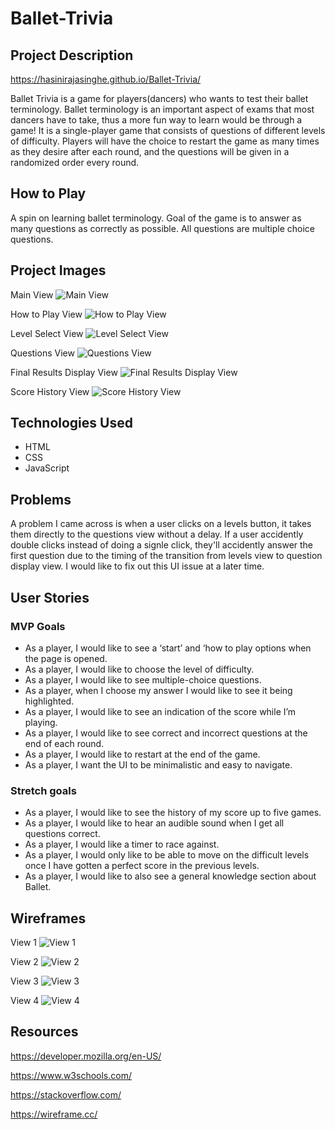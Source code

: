 # Ballet-Trivia
## Project Description 

https://hasinirajasinghe.github.io/Ballet-Trivia/

Ballet Trivia is a game for players(dancers) who wants to test their ballet terminology. Ballet terminology is an important aspect of exams that most dancers have to take, thus a more fun way to learn would be through a game! It is a single-player game that consists of questions of different levels of difficulty. Players will have the choice to restart the game as many times as they desire after each round, and the questions will be given in a randomized order every round.
## How to Play 
A spin on learning ballet terminology. Goal of the game is to answer as many questions as correctly as possible. All questions are multiple choice questions.
## Project Images 

Main View
![Main View](./assets/project-images/main-view.png)

How to Play View
![How to Play View](./assets/project-images/how-to-play-view.png)

Level Select View
![Level Select View](./assets/project-images/level-select-view.png)

Questions View
![Questions View](./assets/project-images/question-view.png)

Final Results Display View 
![Final Results Display View](./assets/project-images/display-results-view.png)

Score History View
![Score History View](/assets/project-images/score-history-view.png)
## Technologies Used 

- HTML 
- CSS
- JavaScript 

## Problems
A problem I came across is when a user clicks on a levels button, it takes them directly to the questions view without a delay. If a user accidently double clicks instead of doing a signle click, they'll accidently answer the first question due to the timing of the transition from levels view to question display view. I would like to fix out this UI issue at a later time. 

## User Stories 

### MVP Goals
- As a player, I would like to see a ‘start’ and ‘how to play options when the page is opened.
- As a player, I would like to choose the level of difficulty.
- As a player, I would like to see multiple-choice questions.
- As a player, when I choose my answer I would like to see it being highlighted.
- As a player, I would like to see an indication of the score while I’m playing.
- As a player, I would like to see correct and incorrect questions at the end of each round.
- As a player, I would like to restart at the end of the game.
- As a player, I want the UI to be minimalistic and easy to navigate.

### Stretch goals

- As a player, I would like to see the history of my score up to five games.
- As a player, I would like to hear an audible sound when I get all questions correct.
- As a player, I would like a timer to race against.
- As a player, I would only like to be able to move on the difficult levels once I have gotten a perfect score in the previous levels.
- As a player, I would like to also see a general knowledge section about Ballet.

## Wireframes

View 1 
![View 1](./assets/wireframes/main-view.png)

View 2
![View 2](./assets/wireframes/levels-view.png)

View 3
![View 3](./assets/wireframes/questions-view.png)

View 4
![View 4](./assets/wireframes/results-view.png)

## Resources
https://developer.mozilla.org/en-US/

https://www.w3schools.com/

https://stackoverflow.com/

https://wireframe.cc/